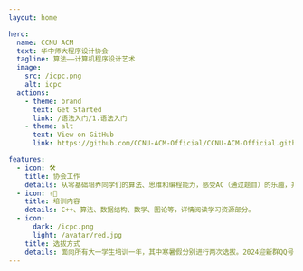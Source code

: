 ```yaml
---
layout: home

hero:
  name: CCNU ACM
  text: 华中师大程序设计协会
  tagline: 算法——计算机程序设计艺术
  image:
    src: /icpc.png
    alt: icpc
  actions:
    - theme: brand
      text: Get Started
      link: /语法入门/1.语法入门
    - theme: alt
      text: View on GitHub
      link: https://github.com/CCNU-ACM-Official/CCNU-ACM-Official.github.io

features:
  - icon: 🛠️
    title: 协会工作
    details: 从零基础培养同学们的算法、思维和编程能力，感受AC（通过题目）的乐趣，并参加省级、国家级程序设计竞赛。
  - icon: ✌🏻
    title: 培训内容
    details: C++、算法、数据结构、数学、图论等，详情阅读学习资源部分。
  - icon:
      dark: /icpc.png
      light: /avatar/red.jpg
    title: 选拔方式
    details: 面向所有大一学生培训一年，其中寒暑假分别进行两次选拔。2024迎新群QQ号443206915。详情阅读关于我们部分。
---
```


<style>
  :root {
    --vp-home-hero-name-color: transparent;
    --vp-home-hero-name-background: -webkit-linear-gradient(120deg, #bd34fe, #41d1ff);
  }
</style>